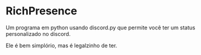# RichPresence
Um programa em python usando discord.py que permite você ter um status personalizado no discord.

Ele é bem simplório, mas é legalzinho de ter.
